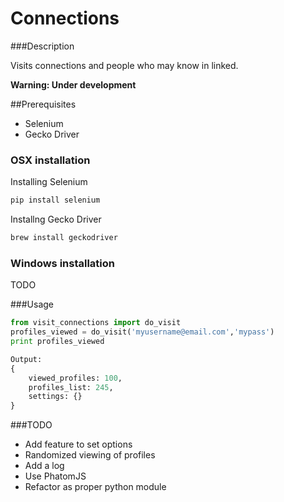 # Connections

###Description
 
Visits connections and people who may know in linked.

**Warning: Under development**

##Prerequisites
- Selenium
- Gecko Driver

### OSX installation

Installing Selenium

```bash
pip install selenium
```

Installng Gecko Driver

```bash
brew install geckodriver
```

### Windows installation
TODO


###Usage 
```python
from visit_connections import do_visit
profiles_viewed = do_visit('myusername@email.com','mypass')
print profiles_viewed 

Output:
{
	viewed_profiles: 100,
	profiles_list: 245,
	settings: {}
} 
```
 
###TODO
 * Add feature to set options
 * Randomized viewing of profiles
 * Add a log
 * Use PhatomJS
 * Refactor as proper python module
 
